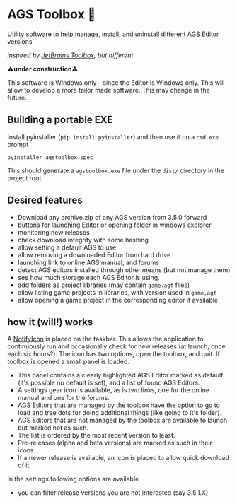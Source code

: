 # AGS Toolbox 🧰
Utility software to help manage, install, and uninstall different AGS Editor versions

_inspired by [JetBrains Toolbox](https://www.jetbrains.com/toolbox-app/), but different_


⚠**under construction**⚠

This software is Windows only - since the Editor is Windows only. This will allow to develop a more tailor made software. This may change in the future.


## Building a portable EXE

Install pyinstaller (`pip install pyinstaller`) and then use it on a `cmd.exe` prompt

    pyinstaller agstoolbox.spec
	
This should generate a `agstoolbox.exe` file under the `dist/` directory in the project root.

##  Desired features

- Download any archive.zip of any AGS version from 3.5.0 forward
- buttons for launching Editor or opening folder in windows explorer
- monitoring new releases
- check download integrity with some hashing
- allow setting a default AGS to use
- allow removing a downloaded Editor from hard drive
- launching link to online AGS manual, and forums
- detect AGS editors installed through other means (but not manage them)
- see how much storage each AGS Editor is using.
- add folders as project libraries (may contain `game.agf` files)
- allow listing game projects in libraries, with version used in `game.agf`
- allow opening a game project in the corresponding editor if available


## how it (will!) works

A [NotifyIcon](https://docs.microsoft.com/en-us/dotnet/desktop/winforms/controls/app-icons-to-the-taskbar-with-wf-notifyicon?view=netframeworkdesktop-4.8) is placed on the taskbar. This allows the application to continuously run and occasionally check for new releases (at launch, once each six hours?).
The icon has two options, open the toolbox, and quit. If toolbox is opened a small panel is loaded.
- This panel contains a clearly highlighted AGS Editor marked as default (it's possible no default is set), and a list of found AGS Editors. 
- A settings gear icon is available, as is two links, one for the online manual and one for the forums. 
- AGS Editors that are managed by the toolbox have the option to go to load and tree dots for doing additional things (like going to it's folder). 
- AGS Editors that are not managed by the toolbox are available to launch but marked not as such. 
- The list is ordered by the most recent version to least. 
- Pre-releases (alpha and beta versions) are marked as such in their icons.
- If a newer release is available, an icon is placed to allow quick download of it.

In the settings following options are available
- you can filter release versions you are not interested (say 3.5.1.X)
